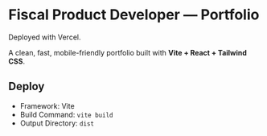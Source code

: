 # Fiscal Product Developer — Portfolio

Deployed with Vercel.

A clean, fast, mobile-friendly portfolio built with **Vite + React + Tailwind CSS**.

## Deploy
- Framework: Vite
- Build Command: `vite build`
- Output Directory: `dist`

